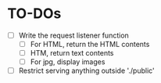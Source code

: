 # TO-DOs

- [ ] Write the request listener function
  - [ ] For HTML, return the HTML contents
  - [ ] HTM, return text contents
  - [ ] For jpg, display images
- [ ] Restrict serving anything outside './public'
